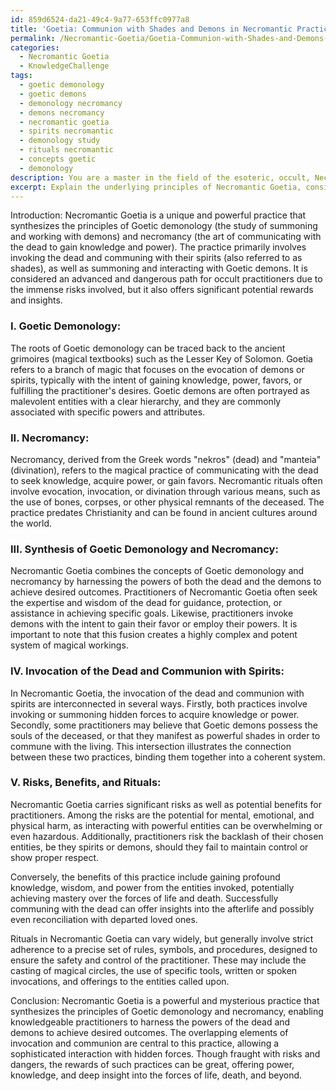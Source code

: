 ```yaml
---
id: 859d6524-da21-49c4-9a77-653ffc0977a8
title: 'Goetia: Communion with Shades and Demons in Necromantic Practice'
permalink: /Necromantic-Goetia/Goetia-Communion-with-Shades-and-Demons-in-Necromantic-Practice/
categories:
  - Necromantic Goetia
  - KnowledgeChallenge
tags:
  - goetic demonology
  - goetic demons
  - demonology necromancy
  - demons necromancy
  - necromantic goetia
  - spirits necromantic
  - demonology study
  - rituals necromantic
  - concepts goetic
  - demonology
description: You are a master in the field of the esoteric, occult, Necromantic Goetia and Education. You are a writer of tests, challenges, textbooks and deep knowledge on Necromantic Goetia for initiates and students to gain deep insights and understanding from. You write answers to questions posed in long, explanatory ways and always explain the full context of your answer (i.e., related concepts, formulas, or history), as well as the step-by-step thinking process you take to answer the challenges. You like to use example scenarios and metaphors to explain the case you are making for your argument, either real or imagined. Summarize the key themes, ideas, and conclusions at the end.
excerpt: Explain the underlying principles of Necromantic Goetia, considering the synthesis of Goetic demonology and necromancy, and analyze how the invocation of the dead and communion with spirits intersect within this practice, focusing on the risks, benefits, and rituals involved.
---
```

Introduction:
Necromantic Goetia is a unique and powerful practice that synthesizes the principles of Goetic demonology (the study of summoning and working with demons) and necromancy (the art of communicating with the dead to gain knowledge and power). The practice primarily involves invoking the dead and communing with their spirits (also referred to as shades), as well as summoning and interacting with Goetic demons. It is considered an advanced and dangerous path for occult practitioners due to the immense risks involved, but it also offers significant potential rewards and insights. 

### I. Goetic Demonology:
The roots of Goetic demonology can be traced back to the ancient grimoires (magical textbooks) such as the Lesser Key of Solomon. Goetia refers to a branch of magic that focuses on the evocation of demons or spirits, typically with the intent of gaining knowledge, power, favors, or fulfilling the practitioner's desires. Goetic demons are often portrayed as malevolent entities with a clear hierarchy, and they are commonly associated with specific powers and attributes.

### II. Necromancy:
Necromancy, derived from the Greek words "nekros" (dead) and "manteia" (divination), refers to the magical practice of communicating with the dead to seek knowledge, acquire power, or gain favors. Necromantic rituals often involve evocation, invocation, or divination through various means, such as the use of bones, corpses, or other physical remnants of the deceased. The practice predates Christianity and can be found in ancient cultures around the world.

### III. Synthesis of Goetic Demonology and Necromancy:
Necromantic Goetia combines the concepts of Goetic demonology and necromancy by harnessing the powers of both the dead and the demons to achieve desired outcomes. Practitioners of Necromantic Goetia often seek the expertise and wisdom of the dead for guidance, protection, or assistance in achieving specific goals. Likewise, practitioners invoke demons with the intent to gain their favor or employ their powers. It is important to note that this fusion creates a highly complex and potent system of magical workings.

### IV. Invocation of the Dead and Communion with Spirits:
In Necromantic Goetia, the invocation of the dead and communion with spirits are interconnected in several ways. Firstly, both practices involve invoking or summoning hidden forces to acquire knowledge or power. Secondly, some practitioners may believe that Goetic demons possess the souls of the deceased, or that they manifest as powerful shades in order to commune with the living. This intersection illustrates the connection between these two practices, binding them together into a coherent system.

### V. Risks, Benefits, and Rituals:
Necromantic Goetia carries significant risks as well as potential benefits for practitioners. Among the risks are the potential for mental, emotional, and physical harm, as interacting with powerful entities can be overwhelming or even hazardous. Additionally, practitioners risk the backlash of their chosen entities, be they spirits or demons, should they fail to maintain control or show proper respect.

Conversely, the benefits of this practice include gaining profound knowledge, wisdom, and power from the entities invoked, potentially achieving mastery over the forces of life and death. Successfully communing with the dead can offer insights into the afterlife and possibly even reconciliation with departed loved ones.

Rituals in Necromantic Goetia can vary widely, but generally involve strict adherence to a precise set of rules, symbols, and procedures, designed to ensure the safety and control of the practitioner. These may include the casting of magical circles, the use of specific tools, written or spoken invocations, and offerings to the entities called upon.

Conclusion:
Necromantic Goetia is a powerful and mysterious practice that synthesizes the principles of Goetic demonology and necromancy, enabling knowledgeable practitioners to harness the powers of the dead and demons to achieve desired outcomes. The overlapping elements of invocation and communion are central to this practice, allowing a sophisticated interaction with hidden forces. Though fraught with risks and dangers, the rewards of such practices can be great, offering power, knowledge, and deep insight into the forces of life, death, and beyond.
